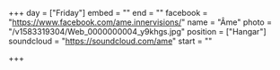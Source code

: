 +++
day = ["Friday"]
embed = ""
end = ""
facebook = "https://www.facebook.com/ame.innervisions/"
name = "Âme"
photo = "/v1583319304/Web_0000000004_y9khgs.jpg"
position = ["Hangar"]
soundcloud = "https://soundcloud.com/ame"
start = ""

+++
